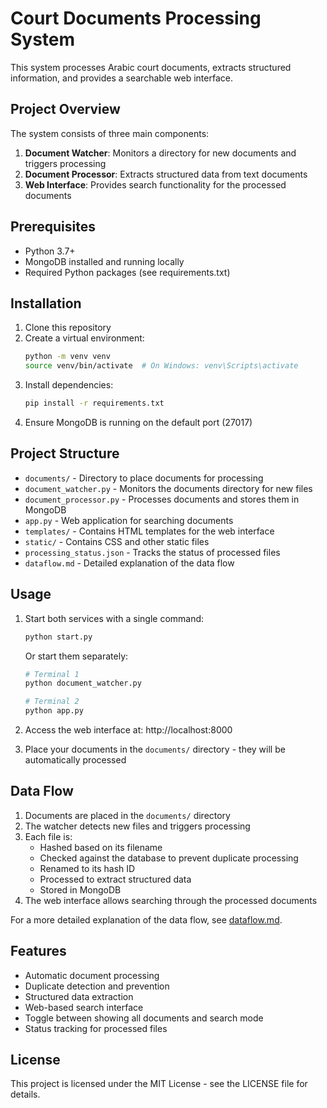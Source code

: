 # Court Documents Processing System

This system processes Arabic court documents, extracts structured information, and provides a searchable web interface.

## Project Overview

The system consists of three main components:

1. **Document Watcher**: Monitors a directory for new documents and triggers processing
2. **Document Processor**: Extracts structured data from text documents
3. **Web Interface**: Provides search functionality for the processed documents

## Prerequisites

- Python 3.7+
- MongoDB installed and running locally
- Required Python packages (see requirements.txt)

## Installation

1. Clone this repository
2. Create a virtual environment:
   ```bash
   python -m venv venv
   source venv/bin/activate  # On Windows: venv\Scripts\activate
   ```
3. Install dependencies:
   ```bash
   pip install -r requirements.txt
   ```
4. Ensure MongoDB is running on the default port (27017)

## Project Structure

- `documents/` - Directory to place documents for processing
- `document_watcher.py` - Monitors the documents directory for new files
- `document_processor.py` - Processes documents and stores them in MongoDB
- `app.py` - Web application for searching documents
- `templates/` - Contains HTML templates for the web interface
- `static/` - Contains CSS and other static files
- `processing_status.json` - Tracks the status of processed files
- `dataflow.md` - Detailed explanation of the data flow

## Usage

1. Start both services with a single command:
   ```bash
   python start.py
   ```

   Or start them separately:
   ```bash
   # Terminal 1
   python document_watcher.py
   
   # Terminal 2
   python app.py
   ```

2. Access the web interface at: http://localhost:8000

3. Place your documents in the `documents/` directory - they will be automatically processed

## Data Flow

1. Documents are placed in the `documents/` directory
2. The watcher detects new files and triggers processing
3. Each file is:
   - Hashed based on its filename
   - Checked against the database to prevent duplicate processing
   - Renamed to its hash ID
   - Processed to extract structured data
   - Stored in MongoDB
4. The web interface allows searching through the processed documents

For a more detailed explanation of the data flow, see [dataflow.md](dataflow.md).

## Features

- Automatic document processing
- Duplicate detection and prevention
- Structured data extraction
- Web-based search interface
- Toggle between showing all documents and search mode
- Status tracking for processed files

## License

This project is licensed under the MIT License - see the LICENSE file for details. 